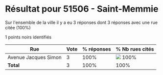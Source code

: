 # Résultat pour 51506 - Saint-Memmie

Sur l'ensemble de la ville il y a eu 3 réponses dont 3 réponses avec une rue citée (100%)

1 points noirs identifiés

| Rue | Vote | % réponses | % Nb rues cités|
|-----|------|------------|----------------|
| Avenue Jacques Simon | 3 | 100% | <img src="../../img/bar_100.gif" />&nbsp;100%|
| **Total** | 3 | 100% | 100%|

